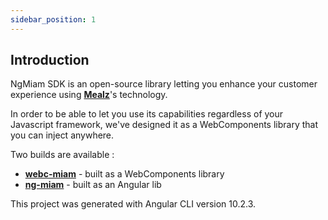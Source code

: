 ```yaml
---
sidebar_position: 1
---
```


## Introduction

NgMiam SDK is an open-source library letting you enhance your customer experience using **[Mealz](https://mealz.ai/)**'s technology.

In order to be able to let you use its capabilities regardless of your Javascript framework, we've designed it as a WebComponents library that you can inject anywhere.

Two builds are available :

- **[webc-miam](https://www.npmjs.com/package/webc-miam)** - built as a WebComponents library
- **[ng-miam](https://www.npmjs.com/package/ng-miam)** - built as an Angular lib

This project was generated with Angular CLI version 10.2.3.
